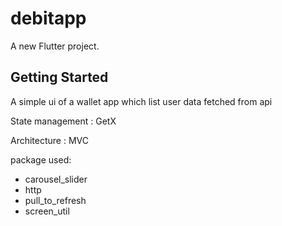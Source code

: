 # debitapp

A new Flutter project.

## Getting Started

A simple ui of a wallet app which list user data fetched from api

State management : GetX

Architecture : MVC

package used:
- carousel_slider
- http
- pull_to_refresh
- screen_util
